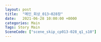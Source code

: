 ```yaml
---
layout: post
title:  "메인_회상_013~028장"
date:   2021-06-28 10:00:00 +0000
categories: Main
Tags: Story Main
SceneCode: ["scene_skip_cp013-028_q1_s10"]
---
```

